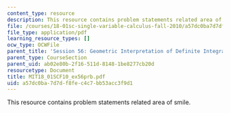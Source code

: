 ```yaml
---
content_type: resource
description: This resource contains problem statements related area of smile.
file: /courses/18-01sc-single-variable-calculus-fall-2010/a57dc0ba7d7df8fec4c7bb53acc3f9d1_MIT18_01SCF10_ex56prb.pdf
file_type: application/pdf
learning_resource_types: []
ocw_type: OCWFile
parent_title: 'Session 56: Geometric Interpretation of Definite Integrals'
parent_type: CourseSection
parent_uid: ab02e80b-2f16-511d-8148-1be8277cb20d
resourcetype: Document
title: MIT18_01SCF10_ex56prb.pdf
uid: a57dc0ba-7d7d-f8fe-c4c7-bb53acc3f9d1
---
```

This resource contains problem statements related area of smile.

